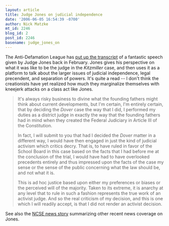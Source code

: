 ```yaml
---
layout: article
title: Judge Jones on judicial independence
date: '2006-06-05 16:54:39 -0700'
author: Nick Matzke
mt_id: 2246
blog_id: 2
post_id: 2246
basename: judge_jones_on
---
```

<img src="http://www.adl.org/images/civil_rights/img_jj.jpg" alt="" style="float:left;" />The Anti-Defamation League has [put up the transcript](http://www.adl.org/Civil_Rights/speech_judge_jones.asp) of a fantastic speech given by Judge Jones back in February.  Jones gives his perspective on what it was like to be the judge in the _Kitzmiller_ case, and then uses it as a platform to talk about the larger issues of judicial independence, legal precendent, and separation of powers.  It's quite a read -- I don't think the creationists have yet realized how much they marginalize themselves with kneejerk attacks on a class act like Jones.

> It's always risky business to divine what the founding fathers might think about current developments, but I'm certain, I'm entirely certain, that by deciding the _Dover_ case the way that I did, I performed my duties as a district judge in exactly the way that the founding fathers had in mind when they created the Federal Judiciary in Article III of the Constitution.
> 
> In fact, I will submit to you that had I decided the _Dover_ matter in a different way, I would have then engaged in just the kind of judicial activism which critics decry. That is, to have ruled in favor of the School Board in this case based on the facts that I had before me at the conclusion of the trial, I would have had to have overlooked precedents entirely and thus impressed upon the facts of the case my sense or the sense of the public concerning what the law should be, and not what it is.
> 
> This is ad hoc justice based upon either my preferences or biases or the perceived will of the majority. Taken to its extreme, it is anarchy at any level that to rule in such a fashion represents the true work of an activist judge. And so the real criticism of my decision, and this is one which I will readily accept, is that I did not render an activist decision.

See also the [NCSE news story](http://www.ncseweb.org/resources/news/2006/PA/910_judge_jones_upholding_judicial_6_5_2006.asp) summarizing other recent news coverage on Jones.
